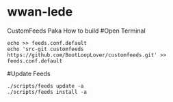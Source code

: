 # wwan-lede

CustomFeeds Paka
How to build #Open Terminal

```
echo >> feeds.conf.default
echo 'src-git customfeeds https://github.com/BootLoopLover/customfeeds.git' >> feeds.conf.default
```
#Update Feeds

```
./scripts/feeds update -a
./scripts/feeds install -a
```
